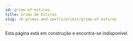 ```yaml
---
id: grimo-of-estiros
title: Grimo de Estiros
slug: /6-grimos-and-spells/priest/grimo-of-estiros
---
```


Esta página está em construção e encontra-se indisponível.
